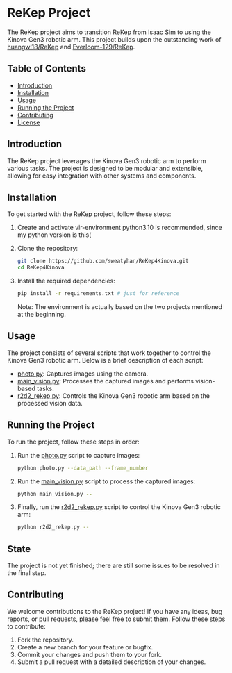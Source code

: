 # ReKep Project

The ReKep project aims to transition ReKep from Isaac Sim to using the Kinova Gen3 robotic arm. This project builds upon the outstanding work of [huangwl18/ReKep](https://github.com/huangwl18/ReKep) and [Everloom-129/ReKep](https://github.com/Everloom-129/ReKep).

## Table of Contents

- [Introduction](#introduction)
- [Installation](#installation)
- [Usage](#usage)
- [Running the Project](#running-the-project)
- [Contributing](#contributing)
- [License](#license)

## Introduction

The ReKep project leverages the Kinova Gen3 robotic arm to perform various tasks. The project is designed to be modular and extensible, allowing for easy integration with other systems and components.

## Installation

To get started with the ReKep project, follow these steps:

1. Create and activate vir-environment 
    python3.10 is recommended, since my python version is this(


2. Clone the repository:
    ```bash
    git clone https://github.com/sweatyhan/ReKep4Kinova.git
    cd ReKep4Kinova
    ```

3. Install the required dependencies:
    ```bash
    pip install -r requirements.txt # just for reference
    ```
    Note: The environment is actually based on the two projects mentioned at the beginning.

## Usage

The project consists of several scripts that work together to control the Kinova Gen3 robotic arm. Below is a brief description of each script:

- [photo.py](http://_vscodecontentref_/0): Captures images using the camera.
- [main_vision.py](http://_vscodecontentref_/1): Processes the captured images and performs vision-based tasks.
- [r2d2_rekep.py](http://_vscodecontentref_/2): Controls the Kinova Gen3 robotic arm based on the processed vision data.

## Running the Project

To run the project, follow these steps in order:

1. Run the [photo.py](http://_vscodecontentref_/3) script to capture images:
    ```bash
    python photo.py --data_path --frame_number
    ```

2. Run the [main_vision.py](http://_vscodecontentref_/4) script to process the captured images:
    ```bash
    python main_vision.py --
    ```

3. Finally, run the [r2d2_rekep.py](http://_vscodecontentref_/5) script to control the Kinova Gen3 robotic arm:
    ```bash
    python r2d2_rekep.py --
    ```

## State

The project is not yet finished; there are still some issues to be resolved in the final step.

## Contributing

We welcome contributions to the ReKep project! If you have any ideas, bug reports, or pull requests, please feel free to submit them. Follow these steps to contribute:

1. Fork the repository.
2. Create a new branch for your feature or bugfix.
3. Commit your changes and push them to your fork.
4. Submit a pull request with a detailed description of your changes.
